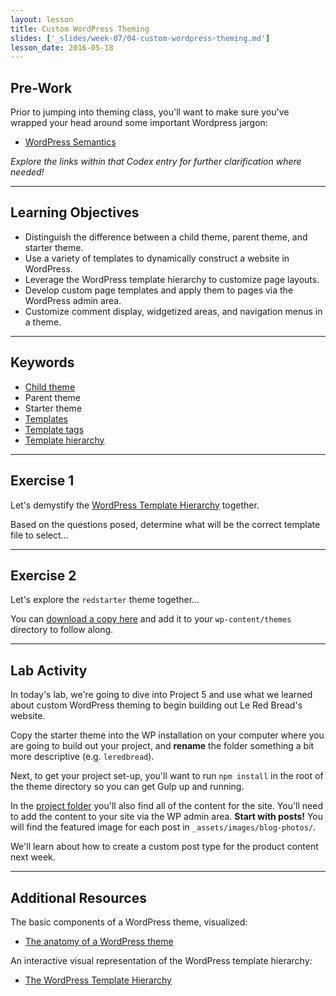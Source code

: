 ```yaml
---
layout: lesson
title: Custom WordPress Theming
slides: ['_slides/week-07/04-custom-wordpress-theming.md']
lesson_date: 2016-05-18
---
```


## Pre-Work

Prior to jumping into theming class, you'll want to make sure you've wrapped your head around some important Wordpress jargon:

- [WordPress Semantics](https://codex.wordpress.org/WordPress_Semantics)

*Explore the links within that Codex entry for further clarification where needed!*

---

## Learning Objectives

- Distinguish the difference between a child theme, parent theme, and starter theme.
- Use a variety of templates to dynamically construct a website in WordPress.
- Leverage the WordPress template hierarchy to customize page layouts.
- Develop custom page templates and apply them to pages via the WordPress admin area.
- Customize comment display, widgetized areas, and navigation menus in a theme.

---

## Keywords

- [Child theme](https://codex.wordpress.org/Child_Themes)
- Parent theme
- Starter theme
- [Templates](https://codex.wordpress.org/Templates)
- [Template tags](https://codex.wordpress.org/Template_Tags)
- [Template hierarchy](https://developer.wordpress.org/themes/basics/template-hierarchy/)

---

## Exercise 1

Let's demystify the [WordPress Template Hierarchy](https://developer.wordpress.org/themes/basics/template-hierarchy/) together.

Based on the questions posed, determine what will be the correct template file to select...

---

## Exercise 2

Let's explore the `redstarter` theme together...

You can [download a copy here](https://github.com/redacademy/redstarter/archive/master.zip) and add it to your `wp-content/themes` directory to follow along.

---

## Lab Activity

In today's lab, we're going to dive into Project 5 and use what we learned about custom WordPress theming to begin building out Le Red Bread's website.

Copy the starter theme into the WP installation on your computer where you are going to build out your project, and **rename** the folder something a bit more descriptive (e.g. `leredbread`).

Next, to get your project set-up, you'll want to run `npm install` in the root of the theme directory so you can get Gulp up and running.

In the [project folder](https://s3-us-west-2.amazonaws.com/red-wdp/project-05.zip) you'll also find all of the content for the site. You'll need to add the content to your site via the WP admin area. **Start with posts!** You will find the featured image for each post in `_assets/images/blog-photos/`.

We'll learn about how to create a custom post type for the product content next week.

---

## Additional Resources

The basic components of a WordPress theme, visualized:

- [The anatomy of a WordPress theme](https://yoast.com/wordpress-theme-anatomy/)

An interactive visual representation of the WordPress template hierarchy:

- [The WordPress Template Hierarchy](http://wphierarchy.com/)

